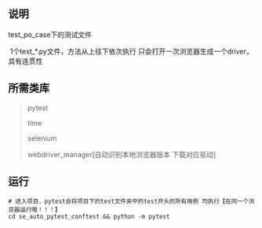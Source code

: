 ## 说明

test_po_case下的测试文件

​	1个test_*.py文件，方法从上往下依次执行 只会打开一次浏览器生成一个driver，具有连贯性

## 所需类库

> pytest 
>
> time
>
> selenium
>
> webdriver_manager[自动识别本地浏览器版本 下载对应驱动]

## 运行

```shell
# 进入项目，pytest会将项目下的test文件夹中的test开头的所有用例 均执行【在同一个浏览器运行哦！！！】
cd se_auto_pytest_conftest && python -m pytest
```


